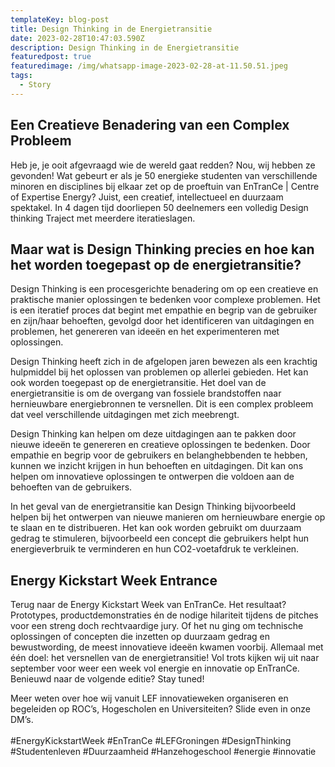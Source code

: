 ```yaml
---
templateKey: blog-post
title: Design Thinking in de Energietransitie
date: 2023-02-28T10:47:03.590Z
description: Design Thinking in de Energietransitie
featuredpost: true
featuredimage: /img/whatsapp-image-2023-02-28-at-11.50.51.jpeg
tags:
  - Story
---
```

## Een Creatieve Benadering van een Complex Probleem

Heb je, je ooit afgevraagd wie de wereld gaat redden? Nou, wij hebben ze gevonden! Wat gebeurt er als je 50 energieke studenten van verschillende minoren en disciplines bij elkaar zet op de proeftuin van EnTranCe | Centre of Expertise Energy? Juist, een creatief, intellectueel en duurzaam spektakel. In 4 dagen tijd doorliepen 50 deelnemers een volledig Design thinking Traject met meerdere iteratieslagen.

## Maar wat is Design Thinking precies en hoe kan het worden toegepast op de energietransitie?

Design Thinking is een procesgerichte benadering om op een creatieve en praktische manier oplossingen te bedenken voor complexe problemen. Het is een iteratief proces dat begint met empathie en begrip van de gebruiker en zijn/haar behoeften, gevolgd door het identificeren van uitdagingen en problemen, het genereren van ideeën en het experimenteren met oplossingen.

Design Thinking heeft zich in de afgelopen jaren bewezen als een krachtig hulpmiddel bij het oplossen van problemen op allerlei gebieden. Het kan ook worden toegepast op de energietransitie. Het doel van de energietransitie is om de overgang van fossiele brandstoffen naar hernieuwbare energiebronnen te versnellen. Dit is een complex probleem dat veel verschillende uitdagingen met zich meebrengt.

Design Thinking kan helpen om deze uitdagingen aan te pakken door nieuwe ideeën te genereren en creatieve oplossingen te bedenken. Door empathie en begrip voor de gebruikers en belanghebbenden te hebben, kunnen we inzicht krijgen in hun behoeften en uitdagingen. Dit kan ons helpen om innovatieve oplossingen te ontwerpen die voldoen aan de behoeften van de gebruikers.

In het geval van de energietransitie kan Design Thinking bijvoorbeeld helpen bij het ontwerpen van nieuwe manieren om hernieuwbare energie op te slaan en te distribueren. Het kan ook worden gebruikt om duurzaam gedrag te stimuleren, bijvoorbeeld een concept die gebruikers helpt hun energieverbruik te verminderen en hun CO2-voetafdruk te verkleinen.

## Energy Kickstart Week Entrance 

Terug naar de Energy Kickstart Week van EnTranCe. Het resultaat? Prototypes, productdemonstraties én de nodige hilariteit tijdens de pitches voor een streng doch rechtvaardige jury. Of het nu ging om technische oplossingen of concepten die inzetten op duurzaam gedrag en bewustwording, de meest innovatieve ideeën kwamen voorbij. Allemaal met één doel: het versnellen van de energietransitie! Vol trots kijken wij uit naar september voor weer een week vol energie en innovatie op EnTranCe. Benieuwd naar de volgende editie? Stay tuned!

Meer weten over hoe wij vanuit LEF innovatieweken organiseren en begeleiden op ROC’s, Hogescholen en Universiteiten? Slide even in onze DM’s.\
\
#EnergyKickstartWeek #EnTranCe #LEFGroningen #DesignThinking #Studentenleven #Duurzaamheid #Hanzehogeschool #energie #innovatie